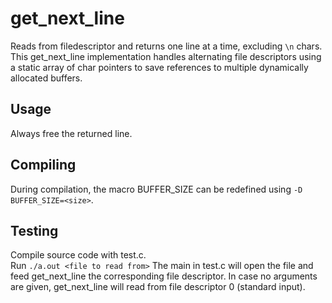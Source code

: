 # get_next_line

Reads from filedescriptor and returns one line at a time, excluding `\n` chars. This get_next_line implementation handles alternating file descriptors using a static array of char pointers to save references to multiple dynamically allocated buffers.

## Usage
Always free the returned line.

## Compiling
During compilation, the macro BUFFER_SIZE can be redefined using `-D BUFFER_SIZE=<size>`.

## Testing
Compile source code with test.c.  
Run `./a.out <file to read from>`
The main in test.c will open the file and feed get_next_line the corresponding file descriptor.
In case no arguments are given, get_next_line will read from file descriptor 0 (standard input).
